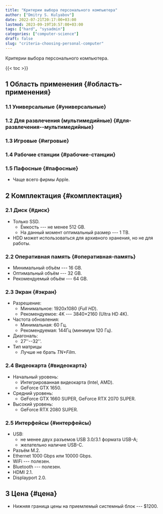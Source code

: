 ```yaml
---
title: "Критерии выбора персонального компьютера"
author: ["Dmitry S. Kulyabov"]
date: 2022-07-21T20:17:00+03:00
lastmod: 2023-09-19T10:57:00+03:00
tags: ["hard", "sysadmin"]
categories: ["computer-science"]
draft: false
slug: "criteria-choosing-personal-computer"
---
```


Критерии выбора персонального компьютера.

<!--more-->

{{< toc >}}


## <span class="section-num">1</span> Область применения {#область-применения}


### <span class="section-num">1.1</span> Универсальные {#универсальные}


### <span class="section-num">1.2</span> Для развлечения (мультимедийные) {#для-развлечения--мультимедийные}


### <span class="section-num">1.3</span> Игровые {#игровые}


### <span class="section-num">1.4</span> Рабочие станции {#рабочие-станции}


### <span class="section-num">1.5</span> Пафосные {#пафосные}

-   Чаще всего фирмы Apple.


## <span class="section-num">2</span> Комплектация {#комплектация}


### <span class="section-num">2.1</span> Диск {#диск}

-   Только SSD.
    -   Ёмкость --- не менее 512 GB.
    -   На данный момент оптимальный размер --- 1 TB.
-   HDD может использоваться для архивного хранения, но не для работы.


### <span class="section-num">2.2</span> Оперативная память {#оперативная-память}

-   Минимальный объём --- 16 GB.
-   Оптимальный объём --- 32 GB.
-   Рекомендуемый объём --- 64 GB.


### <span class="section-num">2.3</span> Экран {#экран}

-   Разрешение:
    -   Минимальное: 1920x1080 (_Full HD_).
    -   Рекомендуемое: 4K --- 3840×2160 (Ultra HD 4K).
-   Частота обновления:
    -   Минимальная: 60 Гц.
    -   Рекомендуемая: 144Гц (минимум 120 Гц).
-   Диагональ:
    -   27''--32''.
-   Тип матрицы
    -   Лучше не брать _TN+Film_.


### <span class="section-num">2.4</span> Видеокарта {#видеокарта}

-   Начальный уровень:
    -   Интегрированная видеокарта (Intel, AMD).
    -   GeForce GTX 1650.
-   Средний уровень:
    -   GeForce GTX 1660 SUPER, GeForce RTX 2070 SUPER.
-   Высокий уровень:
    -   GeForce RTX 2080 SUPER.


### <span class="section-num">2.5</span> Интерфейсы {#интерфейсы}

-   USB:
    -   не менее двух разъемов USB 3.0/3.1 формата USB-A;
    -   желательно наличие USB-C.
-   Разъём M.2.
-   Ethernet 1000 Gbps или 10000 Gbps.
-   WiFi --- полезен.
-   Bluetooth --- полезен.
-   HDMI 2.1.
-   Displayport 2.0.


## <span class="section-num">3</span> Цена {#цена}

-   Нижняя граница цены на приемлемый системный блок --- $1200.
